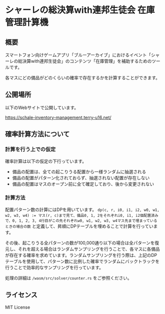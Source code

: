 # シャーレの総決算with連邦生徒会 在庫管理計算機

## 概要

スマートフォン向けゲームアプリ「ブルーアーカイブ」におけるイベント「シャーレの総決算with連邦生徒会」のコンテンツ「在庫管理」を補助するためのツールです。

各マスにどの備品がどのくらいの確率で存在するかを計算することができます。

## 公開場所

以下のWebサイトで公開しています。

https://schale-inventory-management.terry-u16.net/

## 確率計算方法について

### 計算を行う上での仮定

確率計算は以下の仮定の下行っています。

- 備品の配置は、全ての起こりうる配置から一様ランダムに抽選される
- 備品の配置がパターン化されておらず、抽選されない配置が存在しない
- 備品の配置はマスのオープン前に全て確定しており、後から変更されない

### 計算方法

配置パターン数の計算にはDPを用いています。 `dp(c, r, i0, i1, i2, w0, w1, w2, w3, w4) := マス(r, c)まで見て、備品0, 1, 2をそれぞれi0, i1, i2個配置済みで、0, 1, 2, 3, 4行目がこの先それぞれw0, w1, w2, w3, w4マス先まで埋まっているときの場合の数` と定義して、昇順にDPテーブルを埋めることで計算を行っています。

その後、起こりうる全パターンの数が100,000通り以下の場合は全パターンを復元し、それを超える場合はランダムサンプリングを行うことで、各マスに各備品が存在する確率を求めています。ランダムサンプリングを行う際は、上記のDPテーブルを使用して、パターン数に比例した確率でランダムにバックトラックを行うことで効率的なサンプリングを行っています。

処理の詳細は `/wasm/src/solver/counter.rs` をご参照ください。

## ライセンス

MIT License
